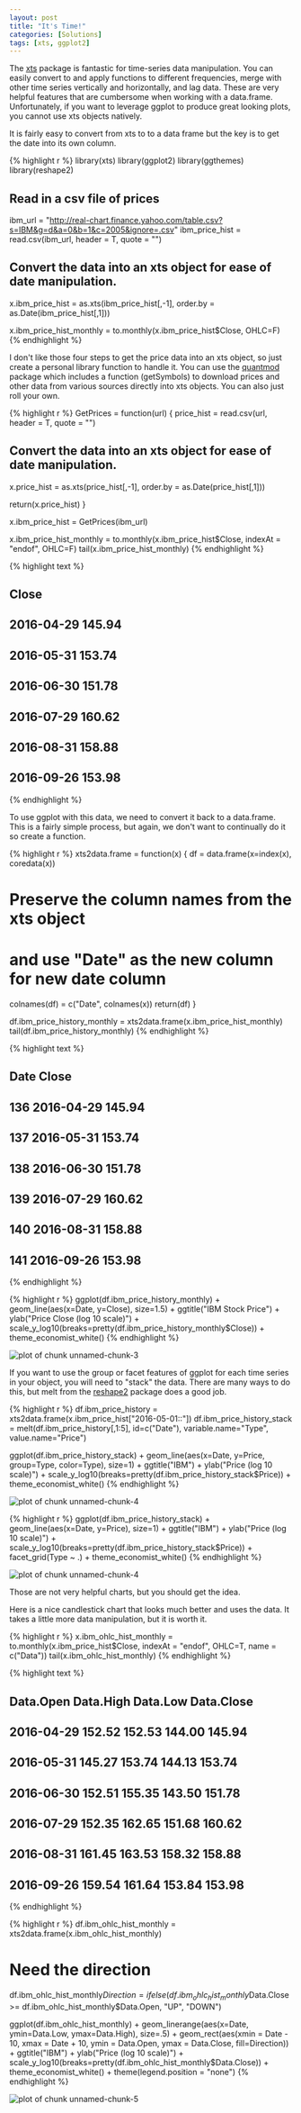 ```yaml
---
layout: post
title: "It's Time!"
categories: [Solutions]
tags: [xts, ggplot2]
---
```



 
The [xts](http://joshuaulrich.github.io/xts/index.html) package is fantastic for time-series data manipulation. You can easily convert to and apply functions to different frequencies, merge with other time series vertically and horizontally, and lag data. These are very helpful features that are cumbersome when working with a data.frame. Unfortunately, if you want to leverage ggplot to produce great looking plots, you cannot use xts objects natively.

It is fairly easy to convert from xts to to a data frame but the key is to get the date into its own column. 


{% highlight r %}
library(xts)
library(ggplot2)
library(ggthemes)
library(reshape2)

## Read in a csv file of prices
ibm_url = "http://real-chart.finance.yahoo.com/table.csv?s=IBM&g=d&a=0&b=1&c=2005&ignore=.csv"
ibm_price_hist = read.csv(ibm_url, header = T, quote = "")

## Convert the data into an xts object for ease of date manipulation.
x.ibm_price_hist = as.xts(ibm_price_hist[,-1], order.by = as.Date(ibm_price_hist[,1]))

x.ibm_price_hist_monthly = to.monthly(x.ibm_price_hist$Close, OHLC=F)
{% endhighlight %}

I don't like those four steps to get the price data into an xts object, so just create a personal library function to handle it. You can use the [quantmod](http://www.quantmod.com) package which includes a function (getSymbols) to download prices and other data from various sources directly into xts objects. You can also just roll your own.
 

{% highlight r %}
GetPrices = function(url) {
  price_hist = read.csv(url, header = T, quote = "")
  ## Convert the data into an xts object for ease of date manipulation.
  x.price_hist = as.xts(price_hist[,-1], order.by = as.Date(price_hist[,1]))
  
  return(x.price_hist)
}

x.ibm_price_hist = GetPrices(ibm_url)

x.ibm_price_hist_monthly = to.monthly(x.ibm_price_hist$Close, indexAt = "endof", OHLC=F)
tail(x.ibm_price_hist_monthly)
{% endhighlight %}



{% highlight text %}
##             Close
## 2016-04-29 145.94
## 2016-05-31 153.74
## 2016-06-30 151.78
## 2016-07-29 160.62
## 2016-08-31 158.88
## 2016-09-26 153.98
{% endhighlight %}

To use ggplot with this data, we need to convert it back to a data.frame. This is a fairly simple process, but again, we don't want to continually do it so create a function.


{% highlight r %}
xts2data.frame = function(x) {
  df = data.frame(x=index(x), coredata(x))
  # Preserve the column names from the xts object 
  #  and use "Date" as the new column for new date column
  colnames(df) = c("Date", colnames(x))
  return(df)
}
 
df.ibm_price_history_monthly = xts2data.frame(x.ibm_price_hist_monthly)
tail(df.ibm_price_history_monthly)
{% endhighlight %}



{% highlight text %}
##           Date  Close
## 136 2016-04-29 145.94
## 137 2016-05-31 153.74
## 138 2016-06-30 151.78
## 139 2016-07-29 160.62
## 140 2016-08-31 158.88
## 141 2016-09-26 153.98
{% endhighlight %}



{% highlight r %}
ggplot(df.ibm_price_history_monthly) +
  geom_line(aes(x=Date, y=Close), size=1.5) +
  ggtitle("IBM Stock Price") + 
  ylab("Price Close (log 10 scale)") +
  scale_y_log10(breaks=pretty(df.ibm_price_history_monthly$Close)) +
  theme_economist_white()
{% endhighlight %}

![plot of chunk unnamed-chunk-3](https://dariustg.github.io/figure/source/2016-09-15-its-time/unnamed-chunk-3-1.png)

If you want to use the group or facet features of ggplot for each time series in your object, you will need to "stack" the data. There are many ways to do this, but melt from the [reshape2](https://github.com/hadley/reshape) package does a good job.


{% highlight r %}
df.ibm_price_history = xts2data.frame(x.ibm_price_hist["2016-05-01::"])
df.ibm_price_history_stack = melt(df.ibm_price_history[,1:5], id=c("Date"), variable.name="Type", value.name="Price")

ggplot(df.ibm_price_history_stack) +
  geom_line(aes(x=Date, y=Price, group=Type, color=Type), size=1) +
  ggtitle("IBM") + 
  ylab("Price (log 10 scale)") +
  scale_y_log10(breaks=pretty(df.ibm_price_history_stack$Price)) +
  theme_economist_white()
{% endhighlight %}

![plot of chunk unnamed-chunk-4](https://dariustg.github.io/figure/source/2016-09-15-its-time/unnamed-chunk-4-1.png)

{% highlight r %}
ggplot(df.ibm_price_history_stack) +
  geom_line(aes(x=Date, y=Price), size=1) +
  ggtitle("IBM") + 
  ylab("Price (log 10 scale)") +
  scale_y_log10(breaks=pretty(df.ibm_price_history_stack$Price)) +
  facet_grid(Type ~ .) +
  theme_economist_white()
{% endhighlight %}

![plot of chunk unnamed-chunk-4](https://dariustg.github.io/figure/source/2016-09-15-its-time/unnamed-chunk-4-2.png)

Those are not very helpful charts, but you should get the idea.

Here is a nice candlestick chart that looks much better and uses the data. It takes a little more data manipulation, but it is worth it.


{% highlight r %}
x.ibm_ohlc_hist_monthly = to.monthly(x.ibm_price_hist$Close, indexAt = "endof", OHLC=T, name = c("Data"))
tail(x.ibm_ohlc_hist_monthly)
{% endhighlight %}



{% highlight text %}
##            Data.Open Data.High Data.Low Data.Close
## 2016-04-29    152.52    152.53   144.00     145.94
## 2016-05-31    145.27    153.74   144.13     153.74
## 2016-06-30    152.51    155.35   143.50     151.78
## 2016-07-29    152.35    162.65   151.68     160.62
## 2016-08-31    161.45    163.53   158.32     158.88
## 2016-09-26    159.54    161.64   153.84     153.98
{% endhighlight %}



{% highlight r %}
df.ibm_ohlc_hist_monthly = xts2data.frame(x.ibm_ohlc_hist_monthly)

# Need the direction
df.ibm_ohlc_hist_monthly$Direction = ifelse(df.ibm_ohlc_hist_monthly$Data.Close >= df.ibm_ohlc_hist_monthly$Data.Open, "UP", "DOWN")

ggplot(df.ibm_ohlc_hist_monthly) +
  geom_linerange(aes(x=Date, ymin=Data.Low, ymax=Data.High), size=.5) +
  geom_rect(aes(xmin = Date - 10, xmax = Date + 10, ymin = Data.Open, ymax = Data.Close, fill=Direction)) + 
  ggtitle("IBM") + 
  ylab("Price (log 10 scale)") +
  scale_y_log10(breaks=pretty(df.ibm_ohlc_hist_monthly$Data.Close)) +
  theme_economist_white() +
  theme(legend.position = "none")
{% endhighlight %}

![plot of chunk unnamed-chunk-5](https://dariustg.github.io/figure/source/2016-09-15-its-time/unnamed-chunk-5-1.png)
